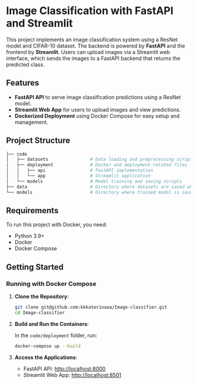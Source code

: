 # Image Classification with FastAPI and Streamlit

This project implements an image classification system using a ResNet model and CIFAR-10 dataset. The backend is powered by **FastAPI** and the frontend by **Streamlit**. Users can upload images via a Streamlit web interface, which sends the images to a FastAPI backend that returns the predicted class.

## Features

- **FastAPI API** to serve image classification predictions using a ResNet model.
- **Streamlit Web App** for users to upload images and view predictions.
- **Dockerized Deployment** using Docker Compose for easy setup and management.

## Project Structure

```bash
├── code
│   ├── datasets                # Data loading and preprocessing scripts
│   ├── deployment              # Docker and deployment-related files
│   │   ├── api                 # FastAPI implementation
│   │   └── app                 # Streamlit application
│   └── models                  # Model training and saving scripts
├── data                        # Directory where datasets are saved when you run load_data code
└── models                      # Directory where trained model is saved
```

## Requirements

To run this project with Docker, you need:

- Python 3.9+
- Docker
- Docker Compose

## Getting Started

### Running with Docker Compose

1. **Clone the Repository**:

    ```bash
    git clone git@github.com:kkkaterinaaa/Image-classifier.git
    cd Image-classifier
    ```

2. **Build and Run the Containers**:

    In the `code/deployment` folder, run:

    ```bash
    docker-compose up --build
    ```

3. **Access the Applications**:
    - FastAPI API: [http://localhost:8000](http://localhost:8000)
    - Streamlit Web App: [http://localhost:8501](http://localhost:8501)
